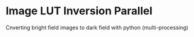 # Image LUT Inversion Parallel
Cnverting bright field images to dark field with python (multi-processing)
